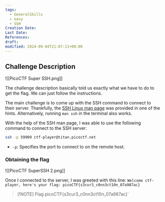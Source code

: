 ```yaml
---
tags:
  - GeneralSkills
  - easy
  - SSH
Creation Date: 
Last Date: 
References: 
draft: 
modified: 2024-09-04T21:07:11+08:00
---
```

## Challenge Description

![[PicoCTF Super SSH.png]]

The challenge description basically told us exactly what we have to do to get the flag. We can just follow the instructions.

The main challenge is to come up with the SSH command to connect to their server. Thankfully, the [SSH Linux man page](https://linux.die.net/man/1/ssh) was provided in one of the hints. Alternatively, running `man ssh` in the terminal also works. 

With the help of the SSH man page, I was able to use the following command to connect to the SSH server:

```bash
ssh -p 59909 ctf-player@titan.picoctf.net
```

- `-p`: Specifies the port to connect to on the remote host.

### Obtaining the flag
![[PicoCTF SuperSSH 2.png]]

Once I connected to the server, I was greeted with this line: 
`Welcome ctf-player, here's your flag: picoCTF{s3cur3_c0nn3ct10n_07a987ac}`

> [!NOTE] Flag
> picoCTF{s3cur3_c0nn3ct10n_07a987ac}`

